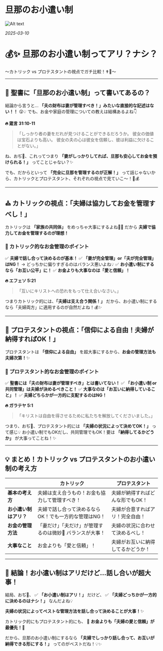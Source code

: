 #  旦那のお小遣い制

![Alt text](/static/images/blog/asmrchurch_a_A_peaceful_and_harmonious_soft_natural_lighting_re_45fe7960-cdba-4c58-af50-62306f5bba25.png)

*2025-03-10*


# 💰✨ **旦那のお小遣い制ってアリ？ナシ？**
〜カトリック vs プロテスタントの視点でガチ比較！✝️👛〜

---

## **📖 聖書に「旦那のお小遣い制」って書いてあるの？**

結論から言うと… **「夫の財布は妻が管理すべき！」みたいな直接的な記述はない！！** 😲💡
でも、お金や家庭の管理についての教えは結構あるよね👇

**🔥 箴言 31:10-11**
>「しっかり者の妻をだれが見つけることができるだろうか。
> 彼女の価値は宝石よりも高い。
> 彼女の夫の心は彼女を信頼し、彼は利益に欠けることがない。」

ね、おぢ👴、これってつまり **「妻がしっかりしてれば、旦那も安心してお金を預けられる！」** ってことじゃない？✨

でも、だからといって **「完全に旦那を管理するのが正解！」** って話じゃないから、カトリックとプロテスタント、それぞれの視点で見ていこ〜！💖💰

---

## **⛪ カトリックの視点：「夫婦は協力してお金を管理すべし！」**

カトリックは **「家族の共同体」** をめっちゃ大事にするよね💑✨
だから **夫婦で協力してお金を管理するのが理想！**

### **📌 カトリック的なお金管理のポイント**
✅ **夫婦で話し合って決めるのが基本！**
✅ **「妻が完全管理」or「夫が完全管理」はNG！** → どっちかに偏りすぎるのはバランス悪いよね💡
✅ **お小遣い制にするなら「お互い公平」に！**
✅ **お金よりも大事なのは「愛と信頼」！**

**🔥 エフェソ 5:21**
>「互いにキリストへの恐れをもって仕え合いなさい。」

つまりカトリック的には、**「夫婦は支え合う関係！」**
だから、お小遣い制にするなら「夫婦両方」に適用するのが自然だよね！💰✨

---

## **📜 プロテスタントの視点：「信仰による自由！夫婦が納得すればOK！」**

プロテスタントは **「信仰による自由」** を超大事にするから、**お金の管理方法も夫婦次第！**✨

### **📌 プロテスタント的なお金管理のポイント**
✅ **聖書には「夫の財布は妻が管理すべき」とは書いてない！**
✅ **「お小遣い制 or 共同管理」は夫婦が決めるべきこと！**
✅ **大事なのは「お互いに納得していること」！**
✅ **夫婦どちらかが一方的に支配するのはNG！**

**🔥 ガラテヤ 5:1**
>「キリストは自由を得させるために私たちを解放してくださいました。」

つまり、おぢ👴、プロテスタント的には **「夫婦の状況によって決めてOK！」** って感じ💡
お小遣い制でもOKだし、共同管理でもOK！要は **「納得してるかどうか」** が大事ってことね！✨

---

## **💡 まとめ！カトリック vs プロテスタントのお小遣い制の考え方**

|  | **カトリック** | **プロテスタント** |
|-----------|-----------|-----------|
| **基本の考え方** | 夫婦は支え合うもの！お金も協力して管理すべき！ | 夫婦が納得すればどんな形でもOK！ |
| **お小遣い制はアリ？** | 夫婦で話し合って決めるならOK！でも一方的な管理はNG！ | 夫婦が合意すればアリ！完全自由！ |
| **お金の管理方法** | 「妻だけ」「夫だけ」が管理するのは微妙💭 バランスが大事！ | 夫婦の状況に合わせて決めるべし！ |
| **大事なこと** | お金よりも「愛と信頼」！ | 夫婦がお互いに納得してるかどうか！ |

---

## **👀 結論！お小遣い制はアリだけど…話し合いが超大事！**

結局、おぢ👴、
✅ **「お小遣い制はアリ！」** だけど、
✅ **「夫婦どっちかが一方的に決めるのはナシ！」** なんだよね💡

**夫婦の状況によってベストな管理方法を話し合って決めることが大事！**✨

カトリック的にもプロテスタント的にも、
💖 **お金よりも「夫婦の愛と信頼」が最優先！**💖

だから、旦那のお小遣い制にするなら **「夫婦でしっかり話し合って、お互いが納得できる形にする！」** ってのがベストだね！💡✨

